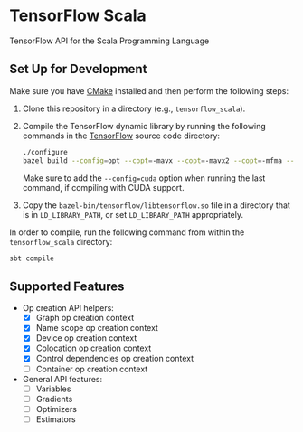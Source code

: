 # TensorFlow Scala

TensorFlow API for the Scala Programming Language

## Set Up for Development

Make sure you have [CMake](https://cmake.org/install/) installed and
then perform the following steps:
  1. Clone this repository in a directory (e.g., `tensorflow_scala`).
  2. Compile the TensorFlow dynamic library by running the following
     commands in the
     [TensorFlow](https://github.com/tensorflow/tensorflow) source code
     directory:

     ```bash
     ./configure
     bazel build --config=opt --copt=-mavx --copt=-mavx2 --copt=-mfma --copt=-msse3 --copt=-msse4.1 --copt=-msse4.2 //tensorflow:libtensorflow.so
     ```

     Make sure to add the `--config=cuda` option when running the last
     command, if compiling with CUDA support.
  3. Copy the `bazel-bin/tensorflow/libtensorflow.so` file in a
     directory that is in `LD_LIBRARY_PATH`, or set `LD_LIBRARY_PATH`
     appropriately.

In order to compile, run the following command from within the
`tensorflow_scala` directory:

```bash
sbt compile
```

## Supported Features

- Op creation API helpers:
  - [x] Graph op creation context
  - [x] Name scope op creation context
  - [x] Device op creation context
  - [x] Colocation op creation context
  - [x] Control dependencies op creation context
  - [ ] Container op creation context
- General API features:
  - [ ] Variables
  - [ ] Gradients
  - [ ] Optimizers
  - [ ] Estimators
